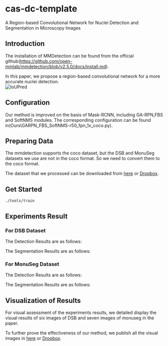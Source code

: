 # cas-dc-template
A Region-based Convolutional Network for Nuclei Detection and Segmentation in Microscopy Images
## Introduction
The installation of MMDetection can be found from the official github(https://github.com/open-mmlab/mmdetection/blob/v2.5.0/docs/install.md).<br>

In this paper, we propose a region-based convolutional network for a more accurate nuclei detection. <br>
![IoUPred](https://user-images.githubusercontent.com/54254748/130955492-6aafd176-bb4a-4248-8859-5257e217e883.png)

## Configuration
Our method is improved on the basis of Mask-RCNN, including GA-RPN,FBS and SoftNMS modules. The corresponding configuration can be found in(Ours\GARPN_FBS_SoftNMS-r50_fpn_1x_coco.py).

## Preparing Data
The mmdetection supports the coco dataset, but the DSB and MonuSeg datasets we use are not in the coco format. So we need to convert them to the coco format.<br>

The dataset that we processed can be downloaded from [here](https://drive.google.com/drive/folders/19SRU1PyKoz-kdOzh-WBktCz3P6QjWvbo) or [Dropbox](https://www.dropbox.com/sh/vcm8s3vtglhjbv5/AACmzwwTOIIYn2nVg2bLNZ_9a?dl=0).

## Get Started
```
./tools/train 
```

## Experiments Result
### For DSB Dataset
The Detection Results are as follows:<br>

The Segmentation Results are as follows:<br>

### For MonuSeg Dataset
The Detection Results are as follows:<br>

The Segmentation Results are as follows:<br>

## Visualization of Results
For visual assessment of the experiments results, we detailed display the visual results of six images of DSB and seven images of monuseg in the paper.

To further prove the effectiveness of our method, we publish all the visual images in [here](https://drive.google.com/drive/folders/1fG1nQVqxlANfUNfIZMM1T6wf71uxgImn) or [Dropbox](https://www.dropbox.com/sh/0hsga3f3kamgn65/AACZcDlC5jKlAqA79An5eCOGa?dl=0).
